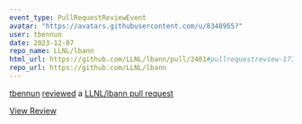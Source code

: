 ```yaml
---
event_type: PullRequestReviewEvent
avatar: "https://avatars.githubusercontent.com/u/8348955?"
user: tbennun
date: 2023-12-07
repo_name: LLNL/lbann
html_url: https://github.com/LLNL/lbann/pull/2401#pullrequestreview-1771301179
repo_url: https://github.com/LLNL/lbann
---
```


<a href='https://github.com/tbennun' target='_blank'>tbennun</a> <a href='https://github.com/LLNL/lbann/pull/2401#pullrequestreview-1771301179' target='_blank'>reviewed</a> a <a href='https://github.com/LLNL/lbann/pull/2401' target='_blank'>LLNL/lbann pull request</a>

<small></small>

<a href='https://github.com/LLNL/lbann/pull/2401#pullrequestreview-1771301179' target='_blank'>View Review</a>